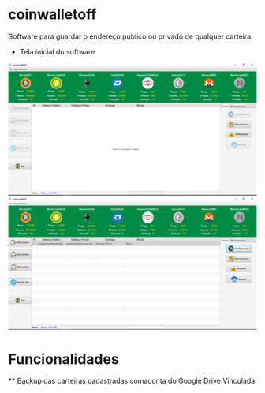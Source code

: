 # coinwalletoff
Software para guardar o endereço publico ou privado de qualquer carteira.

* Tela inicial do software

<div align="center">
    <img src="/screenshots/walletimg1.png">
</div>

<div align="center">
    <img src="/screenshots/walletimg2.png">
</div>


# Funcionalidades   

** Backup das carteiras cadastradas comaconta do Google Drive Vinculada 
<br>
